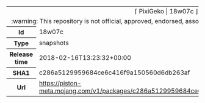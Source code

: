 <html><table>
<tr><td colspan="2" align="center"><img width="0" height="0"><br/>⌈ PixiGeko | 18w07c ⌋<br/><img width="0" height="0"></td></tr>
<tr><td colspan="2" align="center"><img width="0" height="0"><br/>
:warning: This repository is not official, approved, endorsed, associated or connected with Mojang :warning:
<br/><img width="0" height="0"></td></tr>
<tr><th>Id</th><td>18w07c</td></tr>
<tr><th>Type</th><td>snapshots</td></tr>
<tr><th>Release time</th><td>2018-02-16T13:23:32+00:00</td></tr>
<tr><th>SHA1</th><td>c286a5129959684ce6c416f9a150560d6db263af</td></tr>
<tr><th>Url</th><td><a href="https://piston-meta.mojang.com/v1/packages/c286a5129959684ce6c416f9a150560d6db263af/18w07c.json">https://piston-meta.mojang.com/v1/packages/c286a5129959684ce6c416f9a150560d6db263af/18w07c.json</a></td></tr>
